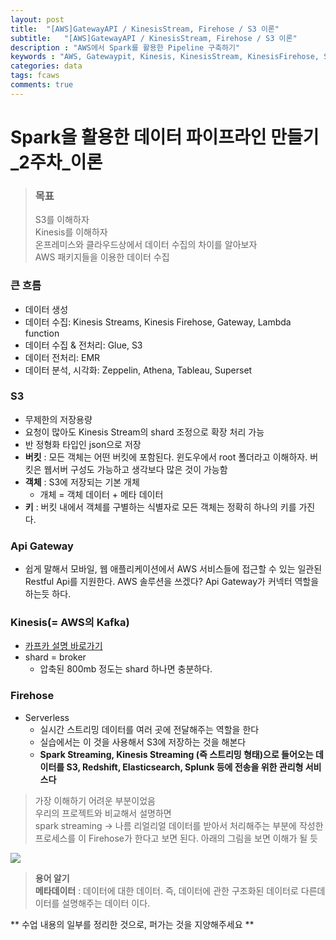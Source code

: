 ```yaml
---
layout: post
title:  "[AWS]GatewayAPI / KinesisStream, Firehose / S3 이론"
subtitle:   "[AWS]GatewayAPI / KinesisStream, Firehose / S3 이론"
description : "AWS에서 Spark를 활용한 Pipeline 구축하기"
keywords : "AWS, Gatewaypit, Kinesis, KinesisStream, KinesisFirehose, S3"
categories: data
tags: fcaws
comments: true
---
```


# Spark을 활용한 데이터 파이프라인 만들기_2주차_이론


> ### 목표
> S3를 이해하자  
> Kinesis를 이해하자  
> 온프레미스와 클라우드상에서 데이터 수집의 차이를 알아보자  
> AWS 패키지들을 이용한 데이터 수집  


### 큰 흐름
- 데이터 생성
- 데이터 수집: Kinesis Streams, Kinesis Firehose, Gateway, Lambda function
- 데이터 수집 & 전처리: Glue, S3
- 데이터 전처리: EMR
- 데이터 분석, 시각화: Zeppelin, Athena, Tableau, Superset


### S3
- 무제한의 저장용량
- 요청이 많아도 Kinesis Stream의 shard 조정으로 확장 처리 가능
- 반 정형화 타입인 json으로 저장
- **버킷** : 모든 객체는 어떤 버킷에 포함된다. 윈도우에서 root 폴더라고 이해하자. 버킷은 웹서버 구성도 가능하고 생각보다 많은 것이 가능함
- **객체** : S3에 저장되는 기본 개체
	- 개체 = 객체 데이터 + 메타 데이터
- **키** : 버킷 내에서 객체를 구별하는 식별자로 모든 객체는 정확히 하나의 키를 가진다.


### Api Gateway
- 쉽게 말해서 모바일, 웹 애플리케이션에서 AWS 서비스들에 접근할 수 있는 일관된 Restful Api를 지원한다. AWS 솔루션을 쓰겠다? Api Gateway가 커넥터 역할을 하는듯 하다.


### Kinesis(= AWS의 Kafka)
- [카프카 설명 바로가기](https://twowinsh87.github.io/etc/2018/08/02/etc-kafka-1/)
- shard = broker
	- 압축된 800mb 정도는 shard 하나면 충분하다.


### Firehose
- Serverless
	- 실시간 스트리밍 데이터를 여러 곳에 전달해주는 역할을 한다
	- 실습에서는 이 것을 사용해서 S3에 저장하는 것을 해본다
	- **Spark Streaming, Kinesis Streaming (즉 스트리밍 형태)으로 들어오는 데이터를 S3, Redshift, Elasticsearch, Splunk 등에 전송을 위한 관리형 서비스다**


> 가장 이해하기 어려운 부분이었음  
> 우리의 프로젝트와 비교해서 설명하면  
> spark streaming -> 나름 리얼리얼 데이터를 받아서 처리해주는 부분에 작성한 프로세스를 이 Firehose가 한다고 보면 된다.
> 아래의 그림을 보면 이해가 될 듯  

<img src = "https://github.com/twowinsh87/twowinsh87.github.io/blob/master/assets/fastcamp_awsclass_img/KinesisStreamToKinesisFirehose.png?raw=true">


>**용어 알기**  
>**메타데이터** : 데이터에 대한 데이터. 즉, 데이터에 관한 구조화된 데이터로 다른데이터를 설명해주는 데이터 이다.

** 수업 내용의 일부를 정리한 것으로, 퍼가는 것을 지양해주세요 **
